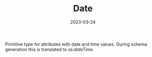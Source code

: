 ﻿---
title: Date
toc: false
type: specs
date: "2023-03-24"
draft: false
specification: VEC
version: 2.0.2
documentType: "Recommendation"
elementType: Class
classes:
  - Date
menu_name: vec-2.0.2
---
<p> Primitive type for attributes with date and time values. During schema generation this is translated to <i>xs:dateTime</i>.      </p>